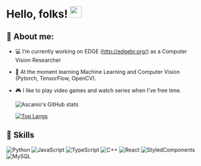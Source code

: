 # Hello, folks! <img src="https://raw.githubusercontent.com/MartinHeinz/MartinHeinz/master/wave.gif" width="30px">


## :robot: About me:

- :computer: I’m currently working on EDGE (http://edgebr.org/) as a Computer Vision Researcher
- :snake: At the moment learning Machine Learning and Computer Vision (Pytorch, TensorFlow, OpenCV).
- :video_game: I like to play video games and watch series when I've free time.
  
  
  
  ![Ascanio's GitHub stats](https://github-readme-stats.vercel.app/api?username=ascanioneves&show_icons=true&theme=radical)

  
  [![Top Langs](https://github-readme-stats.vercel.app/api/top-langs/?username=ascanioneves&theme=radical)](https://github.com/ascanioneves/github-readme-stats)

## :rocket: Skills
![Python](https://img.shields.io/badge/Python-14354C?style=for-the-badge&logo=python&logoColor=white)
![JavaScript](https://img.shields.io/badge/JavaScript-323330?style=for-the-badge&logo=javascript&logoColor=F7DF1E)
![TypeScript](https://img.shields.io/badge/TypeScript-007ACC?style=for-the-badge&logo=typescript&logoColor=white)
![C++](https://img.shields.io/badge/C%2B%2B-00599C?style=for-the-badge&logo=c%2B%2B&logoColor=white)
![React](https://img.shields.io/badge/React-20232A?style=for-the-badge&logo=react&logoColor=61DAFB)
![StyledComponents](https://img.shields.io/badge/styled--components-DB7093?style=for-the-badge&logo=styled-components&logoColor=white)
![MySQL](https://img.shields.io/badge/MySQL-005C84?style=for-the-badge&logo=mysql&logoColor=white)



